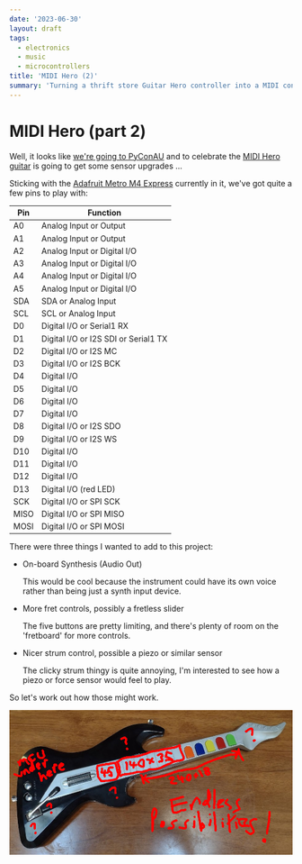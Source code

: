 ```yaml
---
date: '2023-06-30'
layout: draft
tags:
  - electronics
  - music
  - microcontrollers
title: 'MIDI Hero (2)'
summary: 'Turning a thrift store Guitar Hero controller into a MIDI controller (continued)'
---
```


# MIDI Hero (part 2)

Well, it looks like [we're going to PyConAU](https://2023.pycon.org.au/program/8PDEHA/) and to celebrate
the [MIDI Hero guitar](/art/midi-hero/) is going to get some sensor upgrades ...

Sticking with the [Adafruit Metro M4 Express](https://circuitpython.org/board/metro_m4_express/) currently 
in it, we've got quite a few pins to play with:

| Pin | Function |
|-----|----------|
| A0  | Analog Input or Output |
| A1  | Analog Input or Output |
| A2  | Analog Input or Digital I/O |
| A3  | Analog Input or Digital I/O |
| A4  | Analog Input or Digital I/O |
| A5  | Analog Input or Digital I/O |
| SDA | SDA or Analog Input |
| SCL | SCL or Analog Input |
| D0  | Digital I/O or Serial1 RX |
| D1  | Digital I/O or I2S SDI or Serial1 TX |
| D2  | Digital I/O or I2S MC |
| D3  | Digital I/O or I2S BCK |
| D4  | Digital I/O |
| D5  | Digital I/O |
| D6  | Digital I/O |
| D7  | Digital I/O |
| D8  | Digital I/O or I2S SDO |
| D9  | Digital I/O or I2S WS |
| D10 | Digital I/O |
| D11 | Digital I/O |
| D12 | Digital I/O |
| D13 | Digital I/O (red LED) |
| SCK | Digital I/O or SPI SCK |
| MISO | Digital I/O or SPI MISO |
| MOSI | Digital I/O or SPI MOSI |

There were three things I wanted to add to this project:

* On-board Synthesis (Audio Out) 

  This would be cool because the instrument could have its own voice rather than
  being just a synth input device.

* More fret controls, possibly a fretless slider

  The five buttons are pretty limiting, and there's plenty of room on the 'fretboard'
  for more controls.

* Nicer strum control, possible a piezo or similar sensor

  The clicky strum thingy is quite annoying, I'm interested to see how a piezo or 
  force sensor would feel to play.

So let's work out how those might work.

![Endless Possibilities](img/endless-possibilities.jpg)
